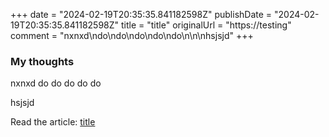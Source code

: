 +++
date = "2024-02-19T20:35:35.841182598Z"
publishDate = "2024-02-19T20:35:35.841182598Z"
title = "title"
originalUrl = "https://testing"
comment = "nxnxd\ndo\ndo\ndo\ndo\ndo\n\n\nhsjsjd"
+++

### My thoughts

nxnxd
do
do
do
do
do


hsjsjd

Read the article: [title](https://testing)
